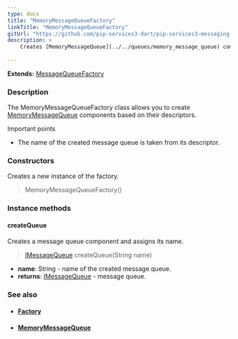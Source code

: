 ```yaml
---
type: docs
title: "MemoryMessageQueueFactory"
linkTitle: "MemoryMessageQueueFactory"
gitUrl: "https://github.com/pip-services3-dart/pip-services3-messaging-dart"
description: >
    Creates [MemoryMessageQueue](../../queues/memory_message_queue) components based on their descriptors.
   
---
```


**Extends:** [MessageQueueFactory](../message_queue_factory)

### Description

The MemoryMessageQueueFactory class allows you to create [MemoryMessageQueue](../../queues/memory_message_queue) components based on their descriptors.

Important points

-  The name of the created message queue is taken from its descriptor. 

### Constructors
Creates a new instance of the factory.

> MemoryMessageQueueFactory()

### Instance methods

#### createQueue
Creates a message queue component and assigns its name.

> [IMessageQueue](../../queues/imessage_queue) createQueue(String name)

- **name**: String - name of the created message queue.
- **returns**: [IMessageQueue](../../queues/imessage_queue) - message queue.



### See also
- #### [Factory](../../../components/build/factory)
- #### [MemoryMessageQueue](../../queues/memory_message_queue)
